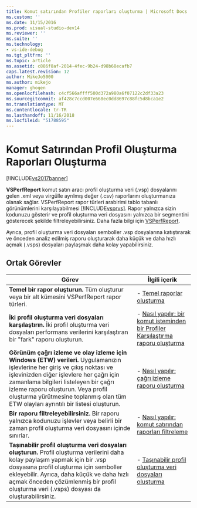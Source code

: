 ```yaml
---
title: Komut satırından Profiler raporları oluşturma | Microsoft Docs
ms.custom: ''
ms.date: 11/15/2016
ms.prod: visual-studio-dev14
ms.reviewer: ''
ms.suite: ''
ms.technology:
- vs-ide-debug
ms.tgt_pltfrm: ''
ms.topic: article
ms.assetid: c886f8af-2014-4fec-9b24-d98b68ecafb7
caps.latest.revision: 12
author: MikeJo5000
ms.author: mikejo
manager: ghogen
ms.openlocfilehash: c4cf566affff500d372a980a6f07122c2df33a23
ms.sourcegitcommit: af428c7ccd007e668ec0dd8697c88fc5d8bca1e2
ms.translationtype: MT
ms.contentlocale: tr-TR
ms.lasthandoff: 11/16/2018
ms.locfileid: "51788595"
---
```

# <a name="creating-profiler-reports-from-the-command-line"></a>Komut Satırından Profil Oluşturma Raporları Oluşturma
[!INCLUDE[vs2017banner](../includes/vs2017banner.md)]

**VSPerfReport** komut satırı aracı profil oluşturma veri (.vsp) dosyalarını gelen .xml veya virgülle ayrılmış değer (.csv) raporlarını oluşturmanıza olanak sağlar. VSPerfReport rapor türleri arabirimi tablo tabanlı görünümlerini karşılayabilmesi [!INCLUDE[vsprvs](../includes/vsprvs-md.md)]. Rapor yalnızca sizin kodunuzu gösterir ve profil oluşturma veri dosyasını yalnızca bir segmentini gösterecek şekilde filtreleyebilirsiniz. Daha fazla bilgi için [VSPerfReport](../profiling/vsperfreport.md).  
  
 Ayrıca, profil oluşturma veri dosyaları semboller .vsp dosyalarına katıştırarak ve önceden analiz edilmiş raporu oluşturarak daha küçük ve daha hızlı açmak (.vsps) dosyaları paylaşmak daha kolay yapabilirsiniz.  
  
## <a name="common-tasks"></a>Ortak Görevler  
  
|Görev|İlgili içerik|  
|----------|---------------------|  
|**Temel bir rapor oluşturun.** Tüm oluşturur veya bir alt kümesini VSPerfReport rapor türleri.|-   [Temel raporlar oluşturma](../profiling/creating-basic-profiling-reports-from-the-command-line.md)|  
|**İki profil oluşturma veri dosyaları karşılaştırın.** İki profil oluşturma veri dosyaları performans verilerini karşılaştıran bir "fark" raporu oluşturun.|-   [Nasıl yapılır: bir komut isteminden bir Profiler Karşılaştırma raporu oluşturma](../profiling/how-to-create-a-profiler-comparison-report-from-a-command-prompt.md)|  
|**Görünüm çağrı izleme ve olay izleme için Windows (ETW) verileri.** Uygulamanızın işlevlerine her giriş ve çıkış noktası ve işlevinizden diğer işlevlere her çağrı için zamanlama bilgileri listeleyen bir çağrı izleme raporu oluşturun. Veya profil oluşturma yürütmesine toplanmış olan tüm ETW olayları ayrıntılı bir listesi oluşturun.|-   [Nasıl yapılır: çağrı izleme raporu oluşturma](../profiling/how-to-create-a-profiling-tools-call-trace-report.md)|  
|**Bir raporu filtreleyebilirsiniz.** Bir raporu yalnızca kodunuzu işlevler veya belirli bir zaman profil oluşturma veri dosyasını içinde sınırlar.|-   [Nasıl yapılır: komut satırından raporları filtreleme](../profiling/how-to-filter-reports-from-the-command-line.md)|  
|**Taşınabilir profil oluşturma veri dosyaları oluşturun.** Profil oluşturma verilerini daha kolay paylaşım yapmak için bir .vsp dosyasına profil oluşturma için semboller ekleyebilir. Ayrıca, daha küçük ve daha hızlı açmak önceden çözümlenmiş bir profil oluşturma veri (.vsps) dosyası da oluşturabilirsiniz.|-   [Taşınabilir profil oluşturma veri dosyaları oluşturma](../profiling/creating-portable-profiling-data-files-from-the-command-line.md)|



